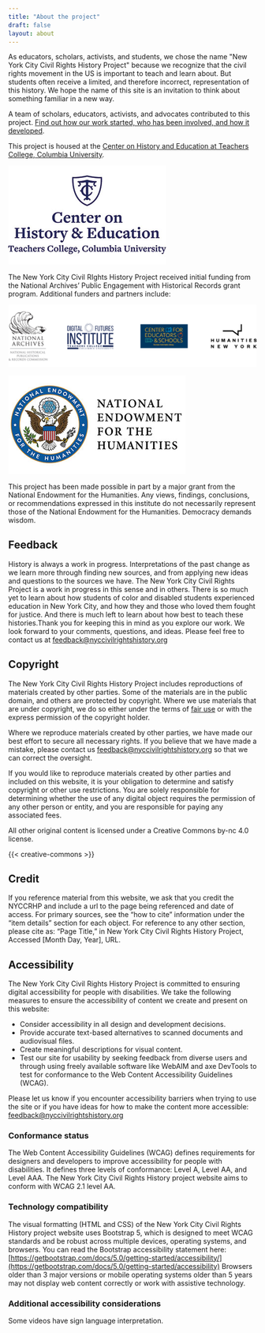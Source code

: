```yaml
---
title: "About the project"
draft: false
layout: about
---
```


As educators, scholars, activists, and students, we chose the name "New York City Civil Rights History Project" because we recognize that the civil rights movement in the US is important to teach and learn about. But students often receive a limited, and therefore incorrect, representation of this history. We hope the name of this site is an invitation to think about something familiar in a new way.

A team of scholars, educators, activists, and advocates contributed to this project. [Find out how our work started, who has been involved, and how it developed](/project-history).

This project is housed at the [Center on History and Education at Teachers College, Columbia University]( https://www.tc.columbia.edu/che/).

![""](images/teachers-college-logo.jpg)

The New York City Civil RIghts History Project received initial funding from the National Archives’ Public Engagement with Historical Records grant program. Additional funders and partners include:

!["National Archives National Historical Publications & Records Commission; Digital Futures Institute, Center for Educators & Schools Teachers College, Columbia University, The New York Public Library; Humanities New York"](images/supporter-logos.jpg)

!["National Endowment for the Humanities"](images/neh-logo.jpg)

This project has been made possible in part by a major grant from the National Endowment for the Humanities. Any views, findings, conclusions, or recommendations expressed in this institute do not necessarily represent those of the National Endowment for the Humanities. Democracy demands wisdom.

## Feedback

History is always a work in progress. Interpretations of the past change as we learn more through finding new sources, and from applying new ideas and questions to the sources we have. The New York City Civil Rights Project is a work in progress in this sense and in others. There is so much yet to learn about how students of color and disabled students experienced education in New York City, and how they and those who loved them fought for justice. And there is much left to learn about how best to teach these histories.Thank you for keeping this in mind as you explore our work. We look forward to your comments, questions, and ideas. Please feel free to contact us at [feedback@nyccivilrightshistory.org](mailto:feedback@nyccivilrightshistory.org)

## Copyright

The New York City Civil Rights History Project includes reproductions of materials created by other parties. Some of the materials are in the public domain, and others are protected by copyright. Where we use materials that are under copyright, we do so either under the terms of [fair use](https://guides.library.cornell.edu/ld.php?content_id=63936868) or with the express permission of the copyright holder.

Where we reproduce materials created by other parties, we have made our best effort to secure all necessary rights. If you believe that we have made a mistake, please contact us [feedback@nyccivilrightshistory.org](mailto:feedback@nyccivilrightshistory.org) so that we can correct the oversight.

If you would like to reproduce materials created by other parties and included on this website, it is your obligation to determine and satisfy copyright or other use restrictions. You are solely responsible for determining whether the use of any digital object requires the permission of any other person or entity, and you are responsible for paying any associated fees.

All other original content is licensed under a Creative Commons by-nc 4.0 license.  

{{< creative-commons >}}

## Credit

If you reference material from this website, we ask that you credit the NYCCRHP and include a url to the page being referenced and date of access. For primary sources, see the  “how to cite” information under the “item details” section for each object. For reference to any other section, please cite as: “Page Title,” in New York City Civil Rights History Project, Accessed [Month Day, Year], URL.

## Accessibility

The New York City Civil Rights History Project is committed to ensuring digital accessibility for people with disabilities. We take the following measures to ensure the accessibility of content we create and present on this website:

- Consider accessibility in all design and development decisions.
- Provide accurate text-based alternatives to scanned documents and audiovisual files.
- Create meaningful descriptions for visual content.
- Test our site for usability by seeking feedback from diverse users and through using freely available software like WebAIM and axe DevTools to test for conformance to the Web Content Accessibility Guidelines (WCAG).

Please let us know if you encounter accessibility barriers when trying to use the site or if you have ideas for how to make the content more accessible: [feedback@nyccivilrightshistory.org](mailto:feedback@nyccivilrightshistory.org)

### Conformance status

The Web Content Accessibility Guidelines (WCAG) defines requirements for designers and developers to improve accessibility for people with disabilities. It defines three levels of conformance: Level A, Level AA, and Level AAA. The New York City Civil Rights History project website aims to conform with WCAG 2.1 level AA.

### Technology compatibility

The visual formatting (HTML and CSS) of the New York City Civil Rights History project website uses Bootstrap 5, which is designed to meet WCAG standards and be robust across multiple devices, operating systems, and browsers. You can read the Bootstrap accessibility statement here: [https://getbootstrap.com/docs/5.0/getting-started/accessibility/](https://getbootstrap.com/docs/5.0/getting-started/accessibility)
Browsers older than 3 major versions or mobile operating systems older than 5 years may not display web content correctly or work with assistive technology.

### Additional accessibility considerations

Some videos have sign language interpretation.
